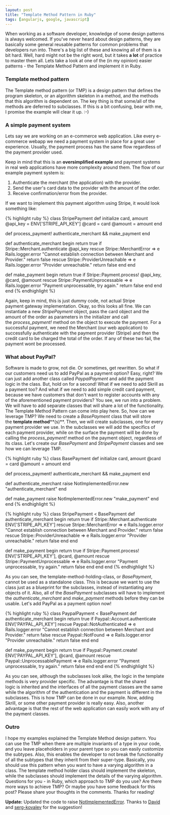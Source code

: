 ```yaml
---
layout: post
title: "Template Method Pattern in Ruby"
tags: [angularjs, google, javascript]
---
```

When working as a software developer, knowledge of some design patterns is always welcomed. If you've never heard about design patterns, they are basically some general reusable patterns for common problems that developers run into. There's a big list of these and knowing all of them is a bit hard. Well, hard might not be the right word, but it takes **a lot** of practice to master them all. Lets take a look at one of the (in my opinion) easier patterns - the Template Method Pattern and implement it in Ruby.

### Template method pattern

The Template method pattern (or TMP) is a design pattern that defines the program skeleton, or an algorithm skeleton in a method, and the methods that this algorithm is dependent on. The key thing is that some/all of the methods are deferred to subclasses. If this is a bit confusing, bear with me, I promise the example will clear it up. :-)

### A simple payment system

Lets say we are working on an e-commerce web application. Like every e-commerce webapp we need a payment system in place for a great user experience. Usually, the payment process has the same flow regardless of the payment provider used.

Keep in mind that this is an **oversimplified example** and payment systems in real web applications have more complexity around them. The flow of our example payment system is:

1.  Authenticate the merchant (the application) with the provider.
2.  Send the user's card data to the provider with the amount of the order.
3.  Receive confirmation/error from the provider.

If we want to implement this payment algorithm using Stripe, it would look something like:

{% highlight ruby %}
class StripePayment
  def initialize card, amount
    @api_key = ENV['STRIPE_API_KEY']
    @card = card
    @amount = amount
  end

  def process_payment!
    authenticate_merchant && make_payment
  end

  def authenticate_merchant
    begin
      return true if Stripe::Merchant.authenticate @api_key
    rescue Stripe::MerchantError => e
      Rails.logger.error "Cannot establish connection between Merchant and Provider."
      return false
    rescue Stripe::ProviderUnreachable => e
      Rails.logger.error "Provider unreachable."
      return false
    end
  end

  def make_payment
    begin
      return true if Stripe::Payment.process! @api_key, @card, @amount
    rescue Stripe::PaymentUnprocessable => e
      Rails.logger.error "Payment unprocessable, try again."
      return false
    end
  end
end
{% endhighlight %}

Again, keep in mind, this is just dummy code, not actual Stripe payment gateway implementation. Okay, so this looks all fine. We can instantiate a new _StripePayment_ object, pass the card object and the amount of the order as parameters in the initializer and call the _process_payment!_ method on the object to execute the payment. For a successful payment, we need the Merchant (our web application) to successfully authenticate with the payment provider (Stripe) and then the credit card to be charged the total of the order. If any of these two fail, the payment wont be processed.

### What about PayPal?

Software is made to grow, not die. Or sometimes, get rewritten. So what if our customers need us to add PayPal as a payment option? Easy, right? We can just add another class called _PaypalPayment_
and add the payment logic in the class. But, hold on for a second! What if we need to add Skrill as a payment too? And what if we need to add simple credit card payment, because we have customers that don't want to register accounts with any of the aforementioned payment providers? You see, we run into a problem. We will have to add separate classes that will share a lot of the functionality. The Template Method Pattern can come into play here. So, how can we leverage TMP? We need to create a _BasePayment_ class that will store the **template method****(s)**. Then, we will create subclasses, one for every payment provider we use. In the subclasses we will add the specifics of each payment provider, while on the surface the payment will be done by calling the _process_payment!_ method on the payment object, regardless of its class. Let's create our _BasePayment_ and _StripePayment_ classes and see how we can leverage TMP.

{% highlight ruby %}
class BasePayment
  def initialize card, amount
    @card = card
    @amount = amount
  end

  def process_payment!
    authenticate_merchant && make_payment
  end

  def authenticate_merchant
    raise NotImplementedError.new "authenticate_merchant"
  end

  def make_payment
    raise NotImplementedError.new "make_payment"
  end
end
{% endhighlight %}

{% highlight ruby %}
class StripePayment < BasePayment
  def authenticate_merchant
    begin
      return true if Stripe::Merchant.authenticate ENV['STRIPE_API_KEY']
    rescue Stripe::MerchantError => e
      Rails.logger.error "Cannot establish connection between Merchant and Provider."
      return false
    rescue Stripe::ProviderUnreachable => e
      Rails.logger.error "Provider unreachable."
      return false
    end
  end

  def make_payment
    begin
      return true if Stripe::Payment.process! ENV['STRIPE_API_KEY'], @card, @amount
    rescue Stripe::PaymentUnprocessable => e
      Rails.logger.error "Payment unprocessable, try again."
      return false
    end
  end
end
{% endhighlight %}

As you can see, the template-method-holding-class, or _BasePayment_, cannot be used as a standalone class. This is because we want to use the class just as a blueprint for the subclasses, instead of instantiating any objects of it. Also, all of the _BasePayment_ subclasses will have to implement the _authenticate_merchant_ and _make_payment_ methods before they can be usable. Let's add PayPal as a payment option now!

{% highlight ruby %}
class PaypalPayment < BasePayment
  def authenticate_merchant
    begin
      return true if Paypal::Account.authenticate ENV['PAYPAL_API_KEY']
    rescue Paypal::NotAuthenticated => e
      Rails.logger.error "Cannot establish connection between Merchant and Provider."
      return false
    rescue Paypal::NotFound => e
      Rails.logger.error "Provider unreachable."
      return false
    end
  end

  def make_payment
    begin
      return true if Paypal::Payment.create! ENV['PAYPAL_API_KEY'], @card, @amount
    rescue Paypal::UnprocessablePayment => e
      Rails.logger.error "Payment unprocessable, try again."
      return false
    end
  end
end
{% endhighlight %}

As you can see, although the subclasses look alike, the logic in the template methods is very provider specific. The advantage is that the shared logic is inherited and the interfaces of all the payment classes are the same while the algorithm of the authentication and the payment is different in the subclasses. This is how TMP can be done in our example. Now, adding Skrill, or some other payment provider is really easy. Also, another advantage is that the rest of the web application can easily work with any of the payment classes.

### Outro

I hope my examples explained the Template Method design pattern. You can use the TMP when there are multiple invariants of a type in your code, and you leave placeholders in your parent type so you can easily customize the subtypes. Also, this enables the developer to not break the functionality of all the subtypes that they inherit from their super-type. Basically, you should use this pattern when you want to have a varying algorithm in a class. The template method holder class should implement the skeleton, while the subclasses should implement the details of the varying algorithm. Questions for you - in Ruby, which approach to TMP do you use? Are there more ways to achieve TMP? Or maybe you have some feedback for this post? Please share your thoughts in the comments. Thanks for reading!  


**Update:** Updated the code to raise [NotImplementedError](http://ruby-doc.org/core-2.2.0/NotImplementedError.html). Thanks to [David](http://rubylogs.com/template-method-pattern-in-ruby/#comment-13) and [serg-kovalev](https://gist.github.com/fteem/8a7073359b7cbcb2b86a#comment-1432191) for the suggestion!
